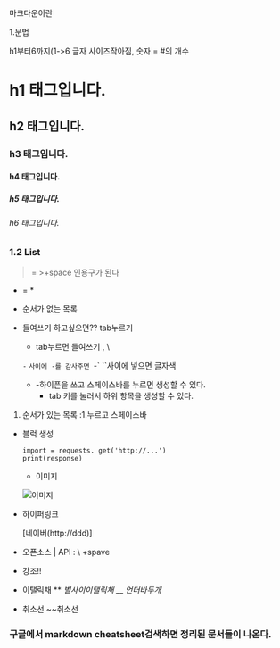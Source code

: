 마크다운이란

1.문법

h1부터6까지(1->6 글자 사이즈작아짐, 숫자 = #의 개수

# h1 태그입니다.

## h2 태그입니다.

### h3 태그입니다.

#### h4 태그입니다.

##### h5 태그입니다.

###### h6 태그입니다.



### 1.2 List

> =  >+space  인용구가 된다
>
> 

* = *

* 순서가 없는 목록

* 들여쓰기 하고싶으면?? tab누르기

  *  tab누르면 들여쓰기 , \

  `-`    `사이에 -를 감사주면 `-`   ``사이에 넣으면 글자색

  - -하이픈을 쓰고 스페이스바를 누르면 생성할 수 있다.
    - tab 키를 눌러서 하위 항목을 생성할 수 있다.



1. 순서가 있는 목록 :1.누르고 스페이스바



* 블럭 생성

  ``` (백틱)+스페이스
  import = requests. get('http://...')
  print(response)
  
  ```

  * 이미지 

  ![이미지]()

* 하이퍼링크

  [네이버(http://ddd)]

* 오픈소스 | API   :  \  \+spave

* 강조!!

* 이탤릭채 ** *별사이이탤릭채*  __  _언더바두개_ 

* 취소선 ~~취소선

### 구글에서 markdown cheatsheet검색하면 정리된 문서들이 나온다.

